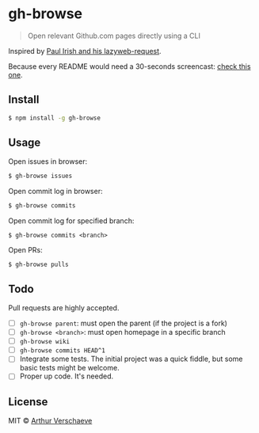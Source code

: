 # gh-browse

> Open relevant Github.com pages directly using a CLI

Inspired by [Paul Irish and his lazyweb-request](https://github.com/h5bp/lazyweb-requests/issues/25).

Because every README would need a 30-seconds screencast: [check this one](https://www.youtube.com/watch?v=2f4k4XbZy_g&feature=youtu.be).


## Install

```sh
$ npm install -g gh-browse
```


## Usage

Open issues in browser:
```sh
$ gh-browse issues
```

Open commit log in browser:
```sh
$ gh-browse commits
```

Open commit log for specified branch:
```
$ gh-browse commits <branch>
```

Open PRs:
```
$ gh-browse pulls
```

## Todo

Pull requests are highly accepted.

- [ ] `gh-browse parent`: must open the parent (if the project is a fork)
- [ ] `gh-browse <branch>`: must open homepage in a specific branch
- [ ] `gh-browse wiki`
- [ ] `gh-browse commits HEAD^1`
- [ ] Integrate some tests. The initial project was a quick fiddle, but some basic tests might be welcome.
- [ ] Proper up code. It's needed.

## License

MIT © [Arthur Verschaeve](http://arthurverschaeve.be)

